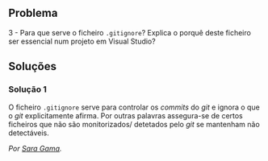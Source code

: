 ## Problema

3 - Para que serve o ficheiro `.gitignore`? Explica o porquê deste ficheiro
ser essencial num projeto em Visual Studio?

## Soluções

### Solução 1

O ficheiro `.gitignore` serve para controlar os _commits_ do _git_ 
e ignora o que o _git_ explicitamente afirma.
Por outras palavras assegura-se de certos ficheiros que
não são monitorizados/ detetados pelo _git_ se mantenham não detectáveis.

*Por [Sara Gama](https://github.com/serapinta).*

